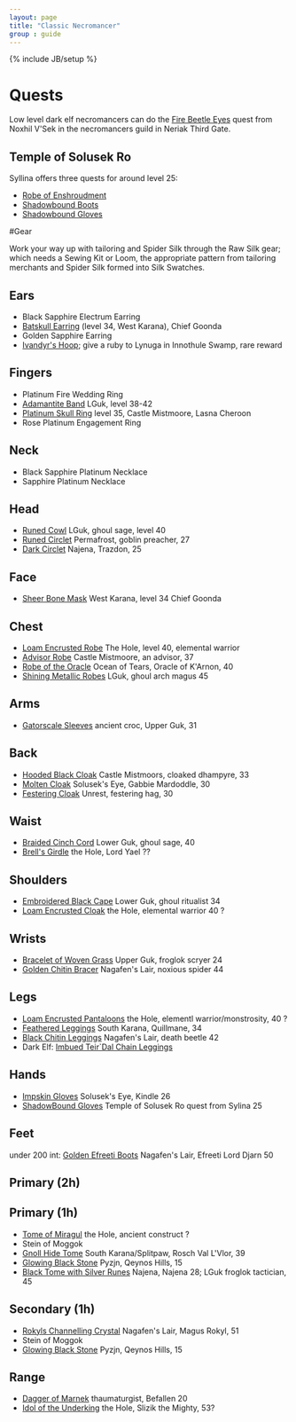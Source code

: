 ```yaml
---
layout: page
title: "Classic Necromancer"
group : guide
---
```

{% include JB/setup %}


# Quests

Low level dark elf necromancers can do the [Fire Beetle Eyes](http://everquest.allakhazam.com/db/quest.html?quest=731) quest from Noxhil V'Sek in the necromancers guild in Neriak Third Gate.

## Temple of Solusek Ro

Syllina offers three quests for around level 25:

- [Robe of Enshroudment](http://everquest.allakhazam.com/db/quest.html?quest=710)
- [Shadowbound Boots](http://everquest.allakhazam.com/db/quest.html?quest=243)
- [Shadowbound Gloves](http://everquest.allakhazam.com/db/quest.html?quest=709)

#Gear

Work your way up with tailoring and Spider Silk through the Raw Silk gear; which needs a Sewing Kit or Loom, the appropriate pattern from tailoring merchants and Spider Silk formed into Silk Swatches.

## Ears
- Black Sapphire Electrum Earring
- [Batskull Earring](http://everquest.allakhazam.com/db/item.html?item=1907) (level 34, West Karana), Chief Goonda
- Golden Sapphire Earring
- [Ivandyr's Hoop](http://everquest.allakhazam.com/db/item.html?item=1933); give a ruby to Lynuga in Innothule Swamp, rare reward

## Fingers
- Platinum Fire Wedding Ring
- [Adamantite Band](http://everquest.allakhazam.com/db/item.html?item=1627) LGuk, level 38-42
- [Platinum Skull Ring](http://everquest.allakhazam.com/db/item.html?item=1687) level 35, Castle Mistmoore, Lasna Cheroon
- Rose Platinum Engagement Ring

## Neck
- Black Sapphire Platinum Necklace
- Sapphire Platinum Necklace

## Head
- [Runed Cowl](http://everquest.allakhazam.com/db/item.html?item=1399) LGuk, ghoul sage, level 40
- [Runed Circlet](http://everquest.allakhazam.com/db/item.html?item=1427) Permafrost, goblin preacher, 27
- [Dark Circlet](http://everquest.allakhazam.com/db/item.html?item=1428) Najena, Trazdon, 25

## Face
- [Sheer Bone Mask](http://everquest.allakhazam.com/db/item.html?item=1850) West Karana, level 34 Chief Goonda

## Chest
- [Loam Encrusted Robe](http://everquest.allakhazam.com/db/item.html?item=2095) The Hole, level 40, elemental warrior
- [Advisor Robe](http://everquest.allakhazam.com/db/item.html?item=2087) Castle Mistmoore, an advisor, 37
- [Robe of the Oracle](http://everquest.allakhazam.com/db/item.html?item=2091) Ocean of Tears, Oracle of K'Arnon, 40
- [Shining Metallic Robes](http://everquest.allakhazam.com/db/item.html?item=2098) LGuk, ghoul arch magus 45

## Arms
- [Gatorscale Sleeves](http://everquest.allakhazam.com/db/item.html?item=2237) ancient croc, Upper Guk, 31

## Back
- [Hooded Black Cloak](http://everquest.allakhazam.com/db/item.html?item=2187) Castle Mistmoors, cloaked dhampyre, 33
- [Molten Cloak](http://everquest.allakhazam.com/db/item.html?item=2137) Solusek's Eye, Gabbie Mardoddle, 30
- [Festering Cloak](http://everquest.allakhazam.com/db/item.html?item=2153) Unrest, festering hag, 30

## Waist
- [Braided Cinch Cord](http://everquest.allakhazam.com/db/item.html?item=913) Lower Guk, ghoul sage, 40
- [Brell's Girdle](http://everquest.allakhazam.com/db/item.html?item=2378) the Hole, Lord Yael ??

## Shoulders
- [Embroidered Black Cape](http://everquest.allakhazam.com/db/item.html?item=1020) Lower Guk, ghoul ritualist 34
- [Loam Encrusted Cloak](http://everquest.allakhazam.com/db/item.html?item=2154) the Hole, elemental warrior 40 ?

## Wrists
- [Bracelet of Woven Grass](http://everquest.allakhazam.com/db/item.html?item=776) Upper Guk, froglok scryer 24
- [Golden Chitin Bracer](http://everquest.allakhazam.com/db/item.html?item=837) Nagafen's Lair, noxious spider 44

## Legs
- [Loam Encrusted Pantaloons](http://everquest.allakhazam.com/db/item.html?item=1291) the Hole, elementl warrior/monstrosity, 40 ?
- [Feathered Leggings](http://everquest.allakhazam.com/db/item.html?item=1273) South Karana, Quillmane, 34
- [Black Chitin Leggings](http://everquest.allakhazam.com/db/item.html?item=1312) Nagafen's Lair, death beetle 42
- Dark Elf: [Imbued Teir`Dal Chain Leggings](http://everquest.allakhazam.com/db/item.html?item=6320)

## Hands
- [Impskin Gloves](http://everquest.allakhazam.com/db/item.html?item=1525) Solusek's Eye, Kindle 26
- [ShadowBound Gloves](http://everquest.allakhazam.com/db/item.html?item=4016) Temple of Solusek Ro quest from Sylina 25

## Feet
under 200 int: [Golden Efreeti Boots](http://everquest.allakhazam.com/db/item.html?item=1766) Nagafen's Lair, Efreeti Lord Djarn 50

## Primary (2h)

## Primary (1h)
- [Tome of Miragul](http://everquest.allakhazam.com/db/item.html?item=5734) the Hole, ancient construct ?
- Stein of Moggok
- [Gnoll Hide Tome](http://everquest.allakhazam.com/db/item.html?item=2299) South Karana/Splitpaw, Rosch Val L'Vlor, 39
- [Glowing Black Stone](http://everquest.allakhazam.com/db/item.html?item=2297) Pyzjn, Qeynos Hills, 15
- [Black Tome with Silver Runes](http://everquest.allakhazam.com/db/item.html?item=2274) Najena, Najena 28; LGuk froglok tactician, 45

## Secondary (1h)
- [Rokyls Channelling Crystal](http://everquest.allakhazam.com/db/item.html?item=2323) Nagafen's Lair, Magus Rokyl, 51
- Stein of Moggok
- [Glowing Black Stone](http://everquest.allakhazam.com/db/item.html?item=2297) Pyzjn, Qeynos Hills, 15

## Range
- [Dagger of Marnek](http://everquest.allakhazam.com/db/item.html?item=590) thaumaturgist, Befallen 20
- [Idol of the Underking](http://everquest.allakhazam.com/db/item.html?item=2307) the Hole, Slizik the Mighty, 53?
